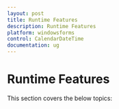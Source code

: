 ```yaml
---
layout: post
title: Runtime Features
description: Runtime Features
platform: windowsforms
control: CalendarDateTime
documentation: ug
---
```

# Runtime Features

This section covers the below topics: